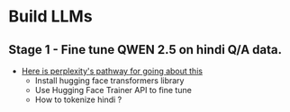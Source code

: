 # Build LLMs

## Stage 1 - Fine tune QWEN 2.5 on hindi Q/A data. 
- [Here is perplexity's pathway for going about this](https://www.perplexity.ai/search/i-have-a-dataset-of-question-a-.KEF.xg1RBalbdmizMWJVQ)
    - Install hugging face transformers library
    - Use Hugging Face Trainer API to fine tune
    - How to tokenize hindi ?
    